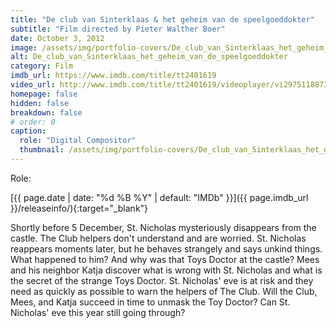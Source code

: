 ```yaml
---
title: "De club van Sinterklaas & het geheim van de speelgoeddokter"
subtitle: "Film directed by Pieter Walther Boer"
date: October 3, 2012
image: /assets/img/portfolio-covers/De_club_van_Sinterklaas_het_geheim_van_de_speelgoeddokter_tt2401619.webp
alt: De_club_van_Sinterklaas_het_geheim_van_de_speelgoeddokter
category: Film
imdb_url: https://www.imdb.com/title/tt2401619
video_url: http://www.imdb.com/title/tt2401619/videoplayer/vi2975118873
homepage: false
hidden: false
breakdown: false
# order: 0
caption:
  role: "Digital Compositor"
  thumbnail: /assets/img/portfolio-covers/De_club_van_Sinterklaas_het_geheim_van_de_speelgoeddokter_tt2401619.webp
---
```

Role: <span style="color:white">{{ page.caption.role | default: "N/A" }}</span>

[{{ page.date | date: "%d %B %Y" | default: "IMDb" }}]({{ page.imdb_url }}/releaseinfo/){:target="_blank"}

Shortly before 5 December, St. Nicholas mysteriously disappears from the castle. The Club helpers don't understand and are worried. St. Nicholas reappears moments later, but he behaves strangely and says unkind things. What happened to him? And why was that Toys Doctor at the castle? Mees and his neighbor Katja discover what is wrong with St. Nicholas and what is the secret of the strange Toys Doctor. St. Nicholas' eve is at risk and they need as quickly as possible to warn the helpers of The Club. Will the Club, Mees, and Katja succeed in time to unmask the Toy Doctor? Can St. Nicholas' eve this year still going through?
